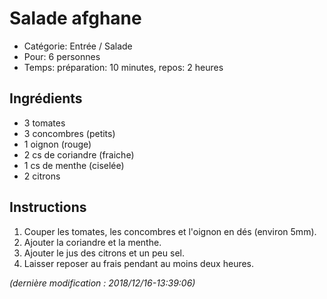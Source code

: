 # Salade afghane

* Catégorie: Entrée / Salade
* Pour: 6 personnes
* Temps: préparation: 10 minutes, repos: 2 heures

## Ingrédients
* 3 tomates
* 3 concombres (petits)
* 1 oignon (rouge)
* 2 cs de coriandre (fraiche)
* 1 cs de menthe (ciselée)
* 2 citrons

## Instructions
1. Couper les tomates, les concombres et l'oignon en dés (environ 5mm).
1. Ajouter la coriandre et la menthe.
1. Ajouter le jus des citrons et un peu sel.
1. Laisser reposer au frais pendant au moins deux heures.

_(dernière modification : 2018/12/16-13:39:06)_

